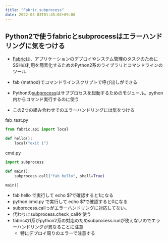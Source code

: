 ```yaml
---
title: "Fabric_subprocess"
date: 2022-03-03T01:45:02+09:00
---
```


## Python2で使うfabricとsubprocessはエラーハンドリングに気をつける


* [Fabric](https://fabric-ja.readthedocs.io/ja/latest/tutorial.html)は、アプリケーションのデプロイやシステム管理のタスクのためにSSHの利用を簡素化するためのPython2系のライブラリとコマンドラインのツール

* fab {method}でコマンドラインスクリプトで呼び出しができる

* Pythonの[subprocess](https://docs.python.org/ja/3/library/subprocess.html)はサブプロセスを起動するためのモジュール。python内からコマンド実行するのに使う

* この2つの組み合わせでのエラーハンドリングには気をつける

fab_test.py
```py
from fabric.api import local

def hello():
    local("exit 1")
```

cmd.py
```py
import subprocess

def main():
    subprocess.call("fab hello", shell=True)

main()
```

* fab hello で実行して echo $?で確認すると1になる
* python cmd.py で実行して echo $?で確認すると0になる
* subprocess.callっがエラーハンドリングに対応してない。
* 代わりにsubprocess.check_callを使う
* fabricの1系がpython2系の対応のためsubprocess.runが使えないのでエラーハンドリングが異なることに注意
    * 特にデプロイ周りのエラーで注意する
